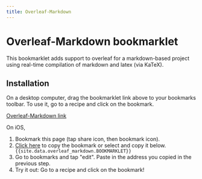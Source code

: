```yaml
---
title: Overleaf-Markdown
---
```


# Overleaf-Markdown bookmarklet

This bookmarklet adds support to overleaf for a markdown-based project using real-time compilation of markdown and latex (via KaTeX).

## Installation

On a desktop computer, drag the bookmarklet link above to your bookmarks toolbar. To use it, go to a recipe and click on the bookmark.

[Overleaf-Markdown link]({{site.data.overleaf_markdown.BOOKMARKLET}})

On iOS,
1. Bookmark this page (tap share icon, then bookmark icon).
2. <a href="#" onclick="copy();return false;">Click here</a> to copy the bookmark or select and copy it below.
<code style="display: block;overflow: hidden;white-space: nowrap;">{{site.data.overleaf_markdown.BOOKMARKLET}}</code>
3. Go to bookmarks and tap "edit". Paste in the address you copied in the previous step.
4. Try it out: Go to a recipe and click on the bookmark!

<script>
function copy() {
  const p = document.querySelector('code');
  const r = document.createRange();
  r.setStart(p, 0);
  r.setEnd(p, 1);

  // Select text
  const s = window.getSelection();
  s.removeAllRanges();
  s.addRange(r);
  // Copy
  document.execCommand('copy');
  // Unselect text
  s.removeAllRanges();
}
</script>

